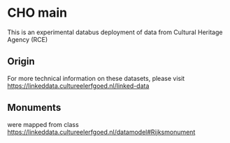 # CHO main 
This is an experimental databus deployment of data from Cultural Heritage Agency (RCE)

## Origin
For more technical information on these datasets, please visit https://linkeddata.cultureelerfgoed.nl/linked-data

## Monuments
were mapped from class https://linkeddata.cultureelerfgoed.nl/datamodel#Rijksmonument
